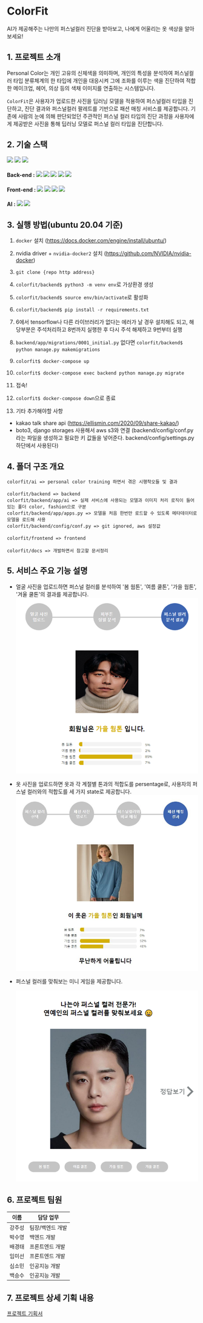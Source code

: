 # ColorFit

AI가 제공해주는 나만의 퍼스널컬러 진단을 받아보고, 나에게 어울리는 옷 색상을 알아보세요!

## 1. 프로젝트 소개

Personal Color는 개인 고유의 신체색을 의미하며, 개인의 특성을 분석하여 퍼스널컬러 타입 분류체계의 한 타입에 개인을 대응시켜 그에 조화를 이루는 색을 진단하여 적합한 메이크업, 헤어, 의상 등의 색채 이미지를 연출하는 시스템입니다.

`ColorFit`은 사용자가 업로드한 사진을 딥러닝 모델을 적용하여 퍼스널컬러 타입을 진단하고, 진단 결과와 퍼스널컬러 팔레트를 기반으로 패션 매칭 서비스를 제공합니다. 기존에 사람의 눈에 의해 판단되었던 주관적인 퍼스널 컬러 타입의 진단 과정을 사용자에게 제공받은 사진을 통해 딥러닝 모델로 퍼스널 컬러 타입을 진단합니다.




## 2. 기술 스택

<img src="https://img.shields.io/badge/Docker-2496ED?style=for-the-badge&logo=Docker&logoColor=white">  <img src="https://img.shields.io/badge/Python-3.8-3776AB?style=for-the-badge&logo=Python&logoColor=white">  <img src="https://img.shields.io/badge/Tensorflow-2.8-FF6F00?style=for-the-badge&logo=TensorFlow&logoColor=white">

#### Back-end : <img src="https://img.shields.io/badge/django-092E20?style=for-the-badge&logo=django&logoColor=white">  <img src="https://img.shields.io/badge/nginx-009639?style=for-the-badge&logo=nginx&logoColor=white">  <img src="https://img.shields.io/badge/gunicorn-499848?style=for-the-badge&logo=gunicorn&logoColor=white">  <img src="https://img.shields.io/badge/mysql-4479A1?style=for-the-badge&logo=mysql&logoColor=white">  <img src="https://img.shields.io/badge/aws S3-FF9900?style=for-the-badge&logo=Amazon S3&logoColor=white">

#### Front-end : <img src="https://img.shields.io/badge/React-61DAFB?style=for-the-badge&logo=react&logoColor=white">  <img src="https://img.shields.io/badge/axios-5a29e4?style=for-the-badge&logo=axios&logoColor=white">  <img src="https://img.shields.io/badge/recoil-0079f4?style=for-the-badge&logo=recoil&logoColor=white">  <img src="https://img.shields.io/badge/styled components-DB7093?style=for-the-badge&logo=styled-components&logoColor=white">

#### AI : <img src="https://img.shields.io/badge/yolo-v3-00FFFF?style=for-the-badge&logo=yolo&logoColor=white">  <img src="https://img.shields.io/badge/mobilenet-v2-f59af8?style=for-the-badge&logo=mobilenet&logoColor=white">




## 3. 실행 방법(ubuntu 20.04 기준)

1. `docker` 설치 (https://docs.docker.com/engine/install/ubuntu/)

2. nvidia driver + `nvidia-docker2` 설치 (https://github.com/NVIDIA/nvidia-docker)

3. `git clone {repo http address}`

4. `colorfit/backend$ python3 -m venv env`로 가상환경 생성

5. `colorfit/backend$ source env/bin/activate`로 활성화

6. `colorfit/backend$ pip install -r requirements.txt`

7. 6에서 tensorflow나 다른 라이브러리가 없다는 에러가 날 경우 설치해도 되고, 해당부분은 주석처리하고 8번까지 실행한 후 다시 주석 해제하고 9번부터 실행

8. `backend/app/migrations/0001_initial.py` 없다면 `colorfit/backend$ python manage.py makemigrations`

9. `colorfit$ docker-compose up`

10. `colorfit$ docker-compose exec backend python manage.py migrate`

11. 접속!

12. `colorfit$ docker-compose down`으로 종료

13. 기타 추가해야할 사항
- kakao talk share api (https://ellismin.com/2020/09/share-kakao/)
- boto3, django storages 사용해서 aws s3와 연결 (backend/config/conf.py라는 파일을 생성하고 필요한 키 값들을 넣어준다. backend/config/settings.py 하단에서 사용된다)


## 4. 폴더 구조 개요
```
colorfit/ai => personal color training 하면서 겪은 시행착오들 및 결과

colorfit/backend => backend
colorfit/backend/app/ai => 실제 서비스에 사용되는 모델과 이미지 처리 로직이 들어있는 폴더 color, fashion으로 구분
colorfit/backend/app/apps.py => 모델을 처음 한번만 로드할 수 있도록 메타데이터로 모델을 로드해 사용
colorfit/backend/config/conf.py => git ignored, aws 설정값

colorfit/frontend => frontend

colorfit/docs => 개발하면서 참고할 문서정리    
```

## 5. 서비스 주요 기능 설명

  - 얼굴 사진을 업로드하면 퍼스널 컬러를 분석하여 '봄 웜톤', '여름 쿨톤', '가을 웜톤', '겨울 쿨톤'의 결과를 제공합니다.![image-20220312094403147](./docs/color-result.png)
  - 옷 사진을 업로드하면 옷과 각 계절별 톤과의 적합도를 persentage로, 사용자의 퍼스널 컬러와의 적합도를 세 가지 state로 제공합니다.![](./docs/clothes-result.JPG)

- 퍼스널 컬러를 맞춰보는 미니 게임을 제공합니다.

  ![image-20220312094301536](./docs/minigame.png)




## 6. 프로젝트 팀원

| 이름 | 담당 업무 |
| ------ | ------ |
| 강주성 | 팀장/백엔드 개발 |
| 박수영 | 백엔드 개발 |
| 배경태 | 프론트엔드 개발 |
| 임미선 | 프론트엔드 개발 |
| 심소민 | 인공지능 개발 |
| 백승수 | 인공지능 개발 |




## 7. 프로젝트 상세 기획 내용

[프로젝트 기획서](https://kdt-gitlab.elice.io/ai_track/class_03/ai_project/team13/colorfit/-/wikis/home)

